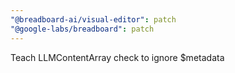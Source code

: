 ```yaml
---
"@breadboard-ai/visual-editor": patch
"@google-labs/breadboard": patch
---
```


Teach LLMContentArray check to ignore $metadata
